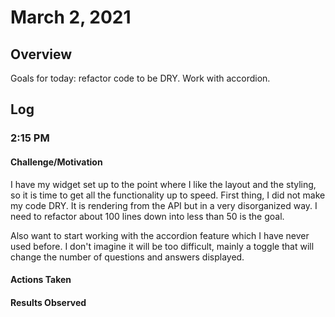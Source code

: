 # March 2, 2021
## Overview
Goals for today: refactor code to be DRY. Work with accordion.

## Log
### 2:15 PM
#### Challenge/Motivation
I have my widget set up to the point where I like the layout and the styling, so it is time to get all the functionality up to speed. First thing, I did not make my code DRY. It is rendering from the API but in a very disorganized way. I need to refactor about 100 lines down into less than 50 is the goal.

Also want to start working with the accordion feature which I have never used before. I don't imagine it will be too difficult, mainly a toggle that will change the number of questions and answers displayed.

#### Actions Taken


#### Results Observed


